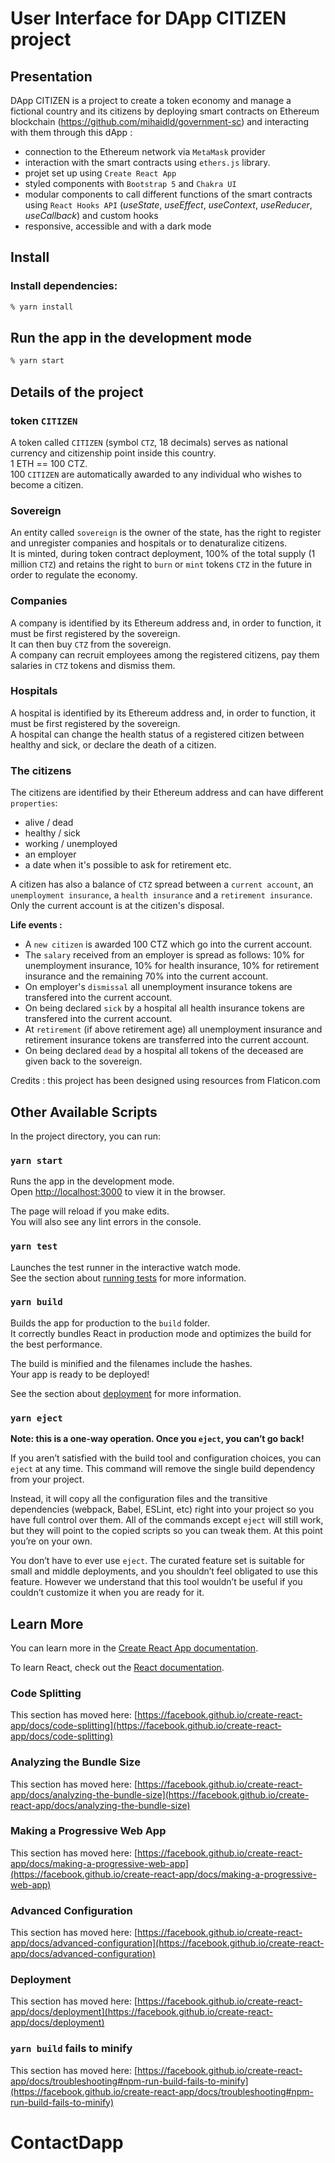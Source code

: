 # User Interface for DApp CITIZEN project

## Presentation

DApp CITIZEN is a project to create a token economy and manage a fictional country and its citizens by deploying smart contracts on Ethereum blockchain (https://github.com/mihaidld/government-sc) and interacting with them through this dApp :

- connection to the Ethereum network via `MetaMask` provider
- interaction with the smart contracts using `ethers.js` library.
- projet set up using `Create React App`
- styled components with `Bootstrap 5` and `Chakra UI`
- modular components to call different functions of the smart contracts using `React Hooks API` (_useState_, _useEffect_, _useContext_, _useReducer_, _useCallback_) and custom hooks
- responsive, accessible and with a dark mode

## Install

### Install dependencies:

```zsh
% yarn install
```

## Run the app in the development mode

```zsh
% yarn start
```

## Details of the project

### **token `CITIZEN`**

A token called `CITIZEN` (symbol `CTZ`, 18 decimals) serves as national currency and citizenship point inside this country.  
1 ETH == 100 CTZ.  
100 `CITIZEN` are automatically awarded to any individual who wishes to become a citizen.

### **Sovereign**

An entity called `sovereign` is the owner of the state, has the right to register and unregister companies and hospitals or to denaturalize citizens.  
It is minted, during token contract deployment, 100% of the total supply (1 million `CTZ`) and retains the right to `burn` or `mint` tokens `CTZ` in the future in order to regulate the economy.

### **Companies**

A company is identified by its Ethereum address and, in order to function, it must be first registered by the sovereign.  
It can then buy `CTZ` from the sovereign.  
A company can recruit employees among the registered citizens, pay them salaries in `CTZ` tokens and dismiss them.

### **Hospitals**

A hospital is identified by its Ethereum address and, in order to function, it must be first registered by the sovereign.  
A hospital can change the health status of a registered citizen between healthy and sick, or declare the death of a citizen.

### **The citizens**

The citizens are identified by their Ethereum address and can have different `properties`:

- alive / dead
- healthy / sick
- working / unemployed
- an employer
- a date when it's possible to ask for retirement etc.

A citizen has also a balance of `CTZ` spread between a `current account`, an `unemployment insurance`, a `health insurance` and a `retirement insurance`. Only the current account is at the citizen's disposal.

**Life events :**

- A `new citizen` is awarded 100 CTZ which go into the current account.
- The `salary` received from an employer is spread as follows: 10% for unemployment insurance, 10% for health insurance, 10% for retirement insurance and the remaining 70% into the current account.
- On employer's `dismissal` all unemployment insurance tokens are transfered into the current account.
- On being declared `sick` by a hospital all health insurance tokens are transfered into the current account.
- At `retirement` (if above retirement age) all unemployment insurance and retirement insurance tokens are transferred into the current account.
- On being declared `dead` by a hospital all tokens of the deceased are given back to the sovereign.

Credits : this project has been designed using resources from Flaticon.com

## Other Available Scripts

In the project directory, you can run:

### `yarn start`

Runs the app in the development mode.\
Open [http://localhost:3000](http://localhost:3000) to view it in the browser.

The page will reload if you make edits.\
You will also see any lint errors in the console.

### `yarn test`

Launches the test runner in the interactive watch mode.\
See the section about [running tests](https://facebook.github.io/create-react-app/docs/running-tests) for more information.

### `yarn build`

Builds the app for production to the `build` folder.\
It correctly bundles React in production mode and optimizes the build for the best performance.

The build is minified and the filenames include the hashes.\
Your app is ready to be deployed!

See the section about [deployment](https://facebook.github.io/create-react-app/docs/deployment) for more information.

### `yarn eject`

**Note: this is a one-way operation. Once you `eject`, you can’t go back!**

If you aren’t satisfied with the build tool and configuration choices, you can `eject` at any time. This command will remove the single build dependency from your project.

Instead, it will copy all the configuration files and the transitive dependencies (webpack, Babel, ESLint, etc) right into your project so you have full control over them. All of the commands except `eject` will still work, but they will point to the copied scripts so you can tweak them. At this point you’re on your own.

You don’t have to ever use `eject`. The curated feature set is suitable for small and middle deployments, and you shouldn’t feel obligated to use this feature. However we understand that this tool wouldn’t be useful if you couldn’t customize it when you are ready for it.

## Learn More

You can learn more in the [Create React App documentation](https://facebook.github.io/create-react-app/docs/getting-started).

To learn React, check out the [React documentation](https://reactjs.org/).

### Code Splitting

This section has moved here: [https://facebook.github.io/create-react-app/docs/code-splitting](https://facebook.github.io/create-react-app/docs/code-splitting)

### Analyzing the Bundle Size

This section has moved here: [https://facebook.github.io/create-react-app/docs/analyzing-the-bundle-size](https://facebook.github.io/create-react-app/docs/analyzing-the-bundle-size)

### Making a Progressive Web App

This section has moved here: [https://facebook.github.io/create-react-app/docs/making-a-progressive-web-app](https://facebook.github.io/create-react-app/docs/making-a-progressive-web-app)

### Advanced Configuration

This section has moved here: [https://facebook.github.io/create-react-app/docs/advanced-configuration](https://facebook.github.io/create-react-app/docs/advanced-configuration)

### Deployment

This section has moved here: [https://facebook.github.io/create-react-app/docs/deployment](https://facebook.github.io/create-react-app/docs/deployment)

### `yarn build` fails to minify

This section has moved here: [https://facebook.github.io/create-react-app/docs/troubleshooting#npm-run-build-fails-to-minify](https://facebook.github.io/create-react-app/docs/troubleshooting#npm-run-build-fails-to-minify)

# ContactDapp
